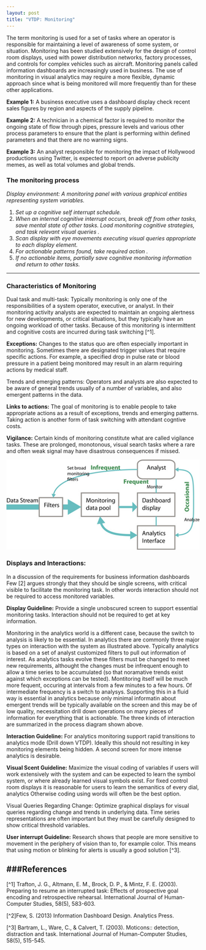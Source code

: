 ```yaml
---
layout: post
title: "VTDP: Monitoring"
---
```


The term monitoring is used for a set of tasks where an operator is responsible for maintaining a level of awareness of some system, or situation. Monitoring has been studied extensively for the design of control room displays, used with power distribution networks, factory processes, and controls for complex vehicles such as aircraft. Monitoring panels called information dashboards are increasingly used in business. The use of monitoring in visual analytics may require a more flexible, dynamic approach since what is being monitored will more frequently than for these other applications.

**Example 1:** A business executive uses a dashboard display check recent sales figures by region and aspects of the supply pipeline.

**Example 2:** A technician in a chemical factor is required to monitor the ongoing state of flow through pipes, pressure levels and various other process parameters to ensure that the plant is performing within defined parameters and that there are no warning signs.

**Example 3:** An analyst responsible for monitoring the impact of Hollywood productions using Twitter, is expected to report on adverse publicity memes, as well as total volumes and global trends.

### The monitoring process


*Display environment: A monitoring panel with various graphical entities representing system variables.*

1. *Set up a cognitive self interrupt schedule.*
2. *When an internal cognitive interrupt occurs, break off from other tasks, save mental state of other tasks. Load monitoring cognitive strategies, and task relevant visual queries .*
3. *Scan display with eye movements executing visual queries appropriate to each display element.*
4. *For actionable patterns found, take required action .*
5. *If no actionable items, partially save cognitive monitoring information and return to other tasks.*

------

### Characteristics of Monitoring

Dual task and multi-task:  Typically monitoring is only one of the responsibilities of a system operator, executive, or analyst. In their monitoring activity analysts are expected to maintain an ongoing alertness for new developments, or critical situations, but they typically have an ongoing workload of other tasks. Because of this monitoring is intermittent and cognitive costs are incurred during task switching [^1].

**Exceptions:** Changes to the status quo are often especially important in monitoring. Sometimes there are designated trigger values that require specific actions. For example, a specified drop in pulse rate or blood pressure in a patient being monitored may result in an alarm requiring actions by medical staff.

Trends and emerging patterns: Operators and analysts are also expected to be aware of general trends usually of a number of variables, and also emergent patterns in the data.

**Links to actions:**  The goal of monitoring is to enable people to take appropriate actions as a result of exceptions, trends and emerging patterns. Taking action is another form of task switching with attendant cogntive costs.

**Vigilance:** Certain kinds of monitoring constitute what are called vigilance tasks. These are prolonged, monotonous, visual search tasks where a rare and often weak signal may have disastrous consequences if missed.

![Interactions in monitoring occur as different temporal frequencies](/images/MonitoringSystemSchema.jpg)


### Displays and Interactions:  
In a discussion of the requirements for business information dashboards Few [2] argues strongly that they should be single screens, with critical visible to facilitate the monitoring task. In other words interaction should not be required to access monitored variables.

**Display Guideline:** Provide a single unobscured screen to support essential monitoring tasks. Interaction should not be required to get at key information.

Monitoring in the analytics world is a different case, because the switch to analysis is likely to be essential. In analytics there are commonly three major types on interaction with the system as illustrated above. Typically analytics is based on a set of analyst customized filters to pull out information of interest. As analytics tasks evolve these filters must be changed to meet new requirements, althought the changes must be infrequent enough to allow a time series to be accumulated (so that noramative trends exist against which exceptions can be tested). Montitoring itself will be much more fequent, occuring at intervals from a few minutes to a few hours. Of intermediate frequency is a switch to analysys. Supporting this in a fluid way is essential in analytics because only minimal informatin about emergent trends will be typically available on the screen and this may be of low quality, necessitation drill down operations on many pieces of information for everything that is actionable. The three kinds of interaction are summarized in the process diagram shown above.

**Interaction Guideline:** For analytics monitoring support rapid transitions to analytics mode (Drill down VTDP). Ideally this should not resulting in key monitoring elements being hidden. A second screen for more intense analytics is desirable.

**Visual Scent Guideline:** Maximize the visual coding of variables if users will work extensively with the system and can be expected to learn the symbol system, or where already learned visual symbols exist. For fixed control room displays it is reasonable for users to learn the semanitics of every dial, analytics Otherwise coding using words will often be the best option.

Visual Queries Regarding Change: Optimize graphical displays for visual queries regarding change and trends in underlying data. Time series representations are often important but they must be carefully designed to show critical threshold variables.

**User interrupt Guideline:** Research shows that people are more sensitive to movement in the periphery of vision than to, for example color. This means that using motion or blinking for alerts is usually a good solution [^3].

###References
------
[^1] Trafton, J. G., Altmann, E. M., Brock, D. P., & Mintz, F. E. (2003). Preparing to resume an interrupted task: Effects of prospective goal encoding and retrospective rehearsal. International Journal of Human-Computer Studies, 58(5), 583-603.

[^2]Few, S. (2013) Information Dashboard Design. Analytics Press.

[^3] Bartram, L., Ware, C., & Calvert, T. (2003). Moticons:: detection, distraction and task. International Journal of Human-Computer Studies, 58(5), 515-545.
